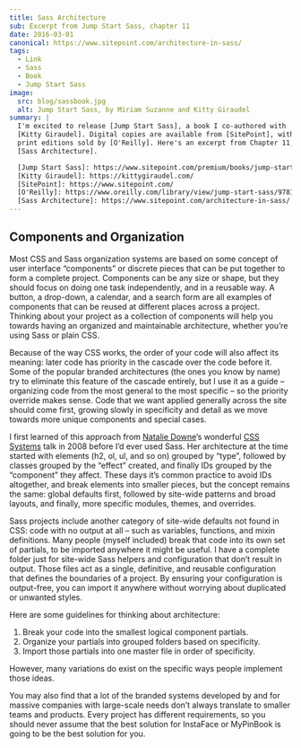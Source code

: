 ```yaml
---
title: Sass Architecture
sub: Excerpt from Jump Start Sass, chapter 11
date: 2016-03-01
canonical: https://www.sitepoint.com/architecture-in-sass/
tags:
  - Link
  - Sass
  - Book
  - Jump Start Sass
image:
  src: blog/sassbook.jpg
  alt: Jump Start Sass, by Miriam Suzanne and Kitty Giraudel
summary: |
  I'm excited to release [Jump Start Sass], a book I co-authored with
  [Kitty Giraudel]. Digital copies are available from [SitePoint], with
  print editions sold by [O'Reilly]. Here's an excerpt from Chapter 11,
  [Sass Architecture].

  [Jump Start Sass]: https://www.sitepoint.com/premium/books/jump-start-sass
  [Kitty Giraudel]: https://kittygiraudel.com/
  [SitePoint]: https://www.sitepoint.com/
  [O'Reilly]: https://www.oreilly.com/library/view/jump-start-sass/9781457199851/
  [Sass Architecture]: https://www.sitepoint.com/architecture-in-sass/
---
```


## Components and Organization

Most CSS and Sass organization systems are based on some concept of user
interface “components” or discrete pieces that can be put together to
form a complete project. Components can be any size or shape, but they
should focus on doing one task independently, and in a reusable way. A
button, a drop-down, a calendar, and a search form are all examples of
components that can be reused at different places across a project.
Thinking about your project as a collection of components will help you
towards having an organized and maintainable architecture, whether
you’re using Sass or plain CSS.

Because of the way CSS works, the order of your code will also affect
its meaning: later code has priority in the cascade over the code before
it. Some of the popular branded architectures (the ones you know by
name) try to eliminate this feature of the cascade entirely, but I use
it as a guide – organizing code from the most general to the most
specific – so the priority override makes sense. Code that we want
applied generally across the site should come first, growing slowly in
specificity and detail as we move towards more unique components and
special cases.

I first learned of this approach from [Natalie Downe]’s wonderful [CSS
Systems] talk in 2008 before I’d ever used Sass. Her architecture at the
time started with elements (h2, ol, ul, and so on) grouped by “type”,
followed by classes grouped by the “effect” created, and finally IDs
grouped by the “component” they affect. These days it’s common practice
to avoid IDs altogether, and break elements into smaller pieces, but the
concept remains the same: global defaults first, followed by site-wide
patterns and broad layouts, and finally, more specific modules, themes,
and overrides.

Sass projects include another category of site-wide defaults not found
in CSS: code with no output at all – such as variables, functions, and
mixin definitions. Many people (myself included) break that code into
its own set of partials, to be imported anywhere it might be useful. I
have a complete folder just for site-wide Sass helpers and configuration
that don’t result in output. Those files act as a single, definitive,
and reusable configuration that defines the boundaries of a project. By
ensuring your configuration is output-free, you can import it anywhere
without worrying about duplicated or unwanted styles.

Here are some guidelines for thinking about architecture:

1.  Break your code into the smallest logical component partials.
2.  Organize your partials into grouped folders based on specificity.
3.  Import those partials into one master file in order of specificity.

However, many variations do exist on the specific ways people implement
those ideas.

You may also find that a lot of the branded systems developed by and for
massive companies with large-scale needs don’t always translate to
smaller teams and products. Every project has different requirements, so
you should never assume that the best solution for InstaFace or
MyPinBook is going to be the best solution for you.

[Natalie Downe]: https://twitter.com/Natbat
[CSS Systems]: https://www.slideshare.net/nataliedowne/css-systems-presentation
